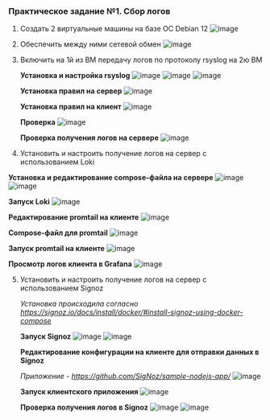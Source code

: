 ### Практическое задание №1. Сбор логов
1. Создать 2 виртуальные машины на базе ОС Debian 12
   ![image](https://github.com/slavastrybak/TOIB/assets/70744558/3edec274-3fea-4eee-919e-1906556563b3)
2. Обеспечить между ними сетевой обмен
   ![image](https://github.com/slavastrybak/TOIB/assets/70744558/5c00326a-f85f-478a-b4ed-d4475f09254c)
3. Включить на 1й из ВМ передачу логов по протоколу rsyslog на 2ю ВМ
   
   **Установка и настройка rsyslog**
   ![image](https://github.com/slavastrybak/TOIB/assets/70744558/9b6d4f97-ce83-42ef-8a88-355e57efda59)
   ![image](https://github.com/slavastrybak/TOIB/assets/70744558/7a3ea3dd-0e5b-4980-9e10-9ccf1c4fd4ad)
   ![image](https://github.com/slavastrybak/TOIB/assets/70744558/4430f5c2-5124-4ff8-96c8-7fed6f354d16)
   
   **Установка правил на сервер**
   ![image](https://github.com/slavastrybak/TOIB/assets/70744558/84eb36fd-2f8d-4d87-a1a6-8e7a42829670)

   **Установка правил на клиент**
   ![image](https://github.com/slavastrybak/TOIB/assets/70744558/e7072668-8d80-480d-a52f-d8e1f1b5279f)

   **Проверка**
   ![image](https://github.com/slavastrybak/TOIB/assets/70744558/078c64d8-b5bf-4d81-9135-4cf5c4d362e8)

   **Проверка получения логов на сервере**
   ![image](https://github.com/slavastrybak/TOIB/assets/70744558/e8d2042e-ad84-4daa-9534-704740ecd1e3)

4. Установить и настроить получение логов на сервер с использованием Loki
   
 **Установка и редактирование compose-файла на сервере**
 ![image](https://github.com/slavastrybak/TOIB/assets/70744558/c0684f52-fb5d-4213-86a6-29bb4f1fe9f4)
 ![image](https://github.com/slavastrybak/TOIB/assets/70744558/51f265f3-2a5e-4c26-a52f-4a73edb569b9)
   
 **Запуск Loki**
 ![image](https://github.com/slavastrybak/TOIB/assets/70744558/4d9c572e-eda8-4082-afee-57128b17fca5)

 **Редактирование promtail на клиенте**
 ![image](https://github.com/slavastrybak/TOIB/assets/70744558/ca09584e-7450-4d01-982f-e3c75f5f3c1f)

 **Compose-файл для promtail**
 ![image](https://github.com/slavastrybak/TOIB/assets/70744558/28ae2a11-e39c-4869-8368-b711bd6b3f39)

 **Запуск promtail на клиенте**
 ![image](https://github.com/slavastrybak/TOIB/assets/70744558/e1522f97-0383-4bd8-a6de-417257b35464)

 **Просмотр логов клиента в Grafana**
 ![image](https://github.com/slavastrybak/TOIB/assets/70744558/47f4db78-80ec-4e29-ba55-a2f0ded90cbc)
 
5. Установить и настроить получение логов на сервер с использованием Signoz

   _Установка происходила согласно https://signoz.io/docs/install/docker/#install-signoz-using-docker-compose_

   **Запуск Signoz**
   ![image](https://github.com/slavastrybak/TOIB/assets/70744558/b76560d6-fadb-4efd-af62-d5dd59b67a89)
   ![image](https://github.com/slavastrybak/TOIB/assets/70744558/6c072514-c717-4d33-a51e-1016fd09f748)

   **Редактирование конфигурации на клиенте для отправки данных в Signoz**
   
   _Приложение - https://github.com/SigNoz/sample-nodejs-app/_
   ![image](https://github.com/slavastrybak/TOIB/assets/70744558/7f1aab46-fecf-4e39-a032-5bd8549186c7)

   **Запуск клиентского приложения**
   ![image](https://github.com/slavastrybak/TOIB/assets/70744558/ff1a30e5-e167-4240-ae1f-e4764d4d9771)

   **Проверка получения логов в Signoz**
   ![image](https://github.com/slavastrybak/TOIB/assets/70744558/67130da5-f924-4146-a4fc-bf5edc38e816)
   ![image](https://github.com/slavastrybak/TOIB/assets/70744558/258af7a4-eae2-45a1-b1df-08fb6b983aeb)


   
   





